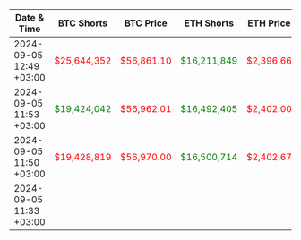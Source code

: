 | Date & Time | BTC Shorts | BTC Price | ETH Shorts | ETH Price |
|-------------|------------|------------|------------|------------|
| 2024-09-05 12:49 +03:00 | <span style="color:red">$25,644,352</span> | <span style="color:red">$56,861.10</span> | <span style="color:green">$16,211,849</span> | <span style="color:red">$2,396.66</span> |
| 2024-09-05 11:53 +03:00 | <span style="color:green">$19,424,042</span> | <span style="color:red">$56,962.01</span> | <span style="color:green">$16,492,405</span> | <span style="color:red">$2,402.00</span> |
| 2024-09-05 11:50 +03:00 | <span style="color:red">$19,428,819</span> | <span style="color:red">$56,970.00</span> | <span style="color:green">$16,500,714</span> | <span style="color:red">$2,402.67</span> |
| 2024-09-05 11:33 +03:00 | <span style="color:white">$19,196,691</span> | <span style="color:white">$57,108.96</span> | <span style="color:white">$16,528,597</span> | <span style="color:white">$2,405.90</span> |
